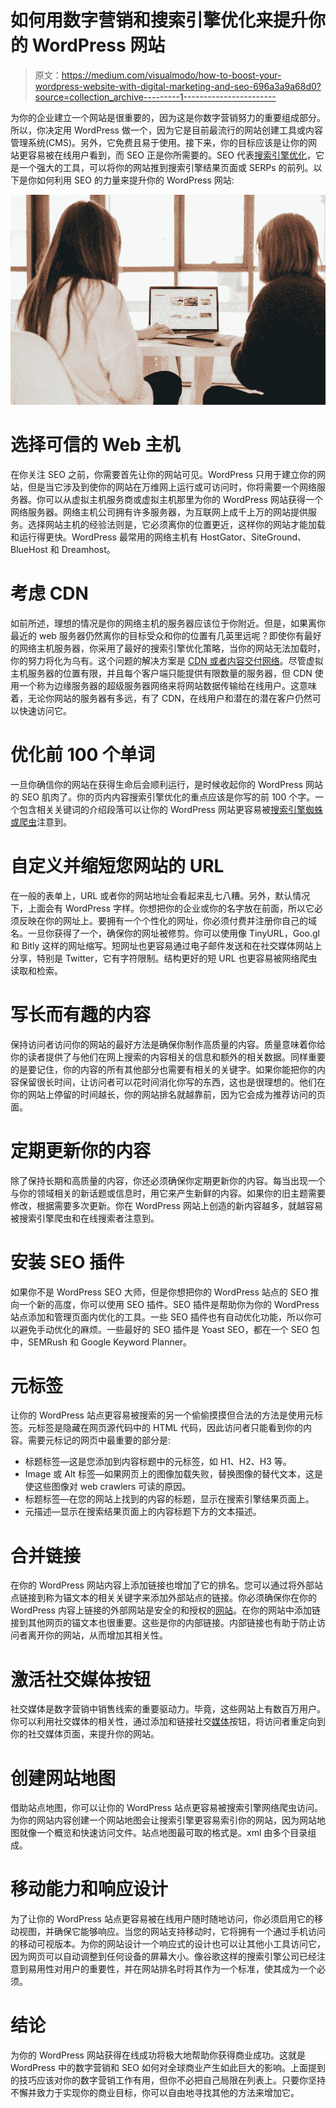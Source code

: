 # 如何用数字营销和搜索引擎优化来提升你的 WordPress 网站

> 原文：<https://medium.com/visualmodo/how-to-boost-your-wordpress-website-with-digital-marketing-and-seo-696a3a9a68d0?source=collection_archive---------1----------------------->

为你的企业建立一个网站是很重要的，因为这是你数字营销努力的重要组成部分。所以，你决定用 WordPress 做一个，因为它是目前最流行的网站创建工具或内容管理系统(CMS)。另外，它免费且易于使用。接下来，你的目标应该是让你的网站更容易被在线用户看到，而 SEO 正是你所需要的。SEO 代表[搜索引擎优化](https://godoxadigital.com/)，它是一个强大的工具，可以将你的网站推到搜索引擎结果页面或 SERPs 的前列。以下是你如何利用 SEO 的力量来提升你的 WordPress 网站:

![](img/7b0b17230478c0645b5ece761c632515.png)

# 选择可信的 Web 主机

在你关注 SEO 之前，你需要首先让你的网站可见。WordPress 只用于建立你的网站，但是当它涉及到使你的网站在万维网上运行或可访问时，你将需要一个网络服务器。你可以从虚拟主机服务商或虚拟主机那里为你的 WordPress 网站获得一个网络服务器。网络主机公司拥有许多服务器，为互联网上成千上万的网站提供服务。选择网站主机的经验法则是，它必须离你的位置更近，这样你的网站才能加载和运行得更快。WordPress 最常用的网络主机有 HostGator、SiteGround、BlueHost 和 Dreamhost。

# 考虑 CDN

如前所述，理想的情况是你的网络主机的服务器应该位于你附近。但是，如果离你最近的 web 服务器仍然离你的目标受众和你的位置有几英里远呢？即使你有最好的网络主机服务器，你采用了最好的搜索引擎优化策略，当你的网站无法加载时，你的努力将化为乌有。这个问题的解决方案是 [CDN 或者内容交付网络](https://visualmodo.com/does-my-website-need-to-use-a-cdn/)。尽管虚拟主机服务器的位置有限，并且每个客户端只能提供有限数量的服务器，但 CDN 使用一个称为边缘服务器的超级服务器网络来将网站数据传输给在线用户。这意味着，无论你网站的服务器有多远，有了 CDN，在线用户和潜在的潜在客户仍然可以快速访问它。

# 优化前 100 个单词

一旦你确信你的网站在获得生命后会顺利运行，是时候收起你的 WordPress 网站的 SEO 肌肉了。你的页内内容搜索引擎优化的重点应该是你写的前 100 个字。一个包含相关关键词的介绍段落可以让你的 WordPress 网站更容易被[搜索引擎蜘蛛或爬虫](https://en.wikipedia.org/wiki/Web_crawler)注意到。

# 自定义并缩短您网站的 URL

在一般的表单上，URL 或者你的网站地址会看起来乱七八糟。另外，默认情况下，上面会有 WordPress 字样。你想把你的企业或你的名字放在前面，所以它必须反映在你的网址上。要拥有一个个性化的网址，你必须付费并注册你自己的域名。一旦你获得了一个，确保你的网址被修剪。你可以使用像 TinyURL，Goo.gl 和 Bitly 这样的网址缩写。短网址也更容易通过电子邮件发送和在社交媒体网站上分享，特别是 Twitter，它有字符限制。结构更好的短 URL 也更容易被网络爬虫读取和检索。

# 写长而有趣的内容

保持访问者访问你的网站的最好方法是确保你制作高质量的内容。质量意味着你给你的读者提供了与他们在网上搜索的内容相关的信息和额外的相关数据。同样重要的是要记住，你的内容的所有其他部分也需要有相关的关键字。如果你能把你的内容保留很长时间，让访问者可以花时间消化你写的东西，这也是很理想的。他们在你的网站上停留的时间越长，你的网站排名就越靠前，因为它会成为推荐访问的页面。

# 定期更新你的内容

除了保持长期和高质量的内容，你还必须确保你定期更新你的内容。每当出现一个与你的领域相关的新话题或信息时，用它来产生新鲜的内容。如果你的旧主题需要修改，根据需要多次更新。你在 WordPress 网站上创造的新内容越多，就越容易被搜索引擎爬虫和在线搜索者注意到。

# 安装 SEO 插件

如果你不是 WordPress SEO 大师，但是你想把你的 WordPress 站点的 SEO 推向一个新的高度，你可以使用 SEO 插件。SEO 插件是帮助你为你的 WordPress 站点添加和管理页面内优化的工具。一些 SEO 插件也有自动优化功能，所以你可以避免手动优化的麻烦。一些最好的 SEO 插件是 Yoast SEO，都在一个 SEO 包中，SEMRush 和 Google Keyword Planner。

# 元标签

让你的 WordPress 站点更容易被搜索的另一个偷偷摸摸但合法的方法是使用元标签。元标签是隐藏在网页源代码中的 HTML 代码，因此访问者只能看到你的内容。需要元标记的网页中最重要的部分是:

*   标题标签—这是您添加到内容标题中的元标签，如 H1、H2、H3 等。
*   Image 或 Alt 标签—如果网页上的图像加载失败，替换图像的替代文本，这是使这些图像对 web crawlers 可读的原因。
*   标题标签—在您的网站上找到的内容的标题，显示在搜索引擎结果页面上。
*   元描述—显示在搜索结果页面上的内容标题下方的文本描述。

# 合并链接

在你的 WordPress 网站内容上添加链接也增加了它的排名。您可以通过将外部站点链接到称为锚文本的相关关键字来添加外部站点的链接。你必须确保你在你的 WordPress 内容上链接的外部网站是安全的和授权的[网站](https://awards.visualmodo.com/)。在你的网站中添加链接到其他网页的锚文本也很重要。这些是你的内部链接。内部链接也有助于防止访问者离开你的网站，从而增加其相关性。

# 激活社交媒体按钮

社交媒体是数字营销中销售线索的重要驱动力。毕竟，这些网站上有数百万用户。你可以利用社交媒体的相关性，通过添加和链接社交[媒体](https://shots.visualmodo.com/)按钮，将访问者重定向到你的社交媒体页面，来提升你的网站。

# 创建网站地图

借助站点地图，你可以让你的 WordPress 站点更容易被搜索引擎网络爬虫访问。为你的网站内容创建一个网站地图会让搜索引擎更容易索引你的网站，因为网站地图就像一个概览和快速访问文件。站点地图最可取的格式是。xml 由多个目录组成。

# 移动能力和响应设计

为了让你的 WordPress 站点更容易被在线用户随时随地访问，你必须启用它的移动视图，并确保它能够响应。当您的网站支持移动时，它将拥有一个通过手机访问的移动可视版本。为你的网站设计一个响应式的设计也可以让其他小工具访问它，因为网页可以自动调整到任何设备的屏幕大小。像谷歌这样的搜索引擎公司已经注意到易用性对用户的重要性，并在网站排名时将其作为一个标准，使其成为一个必须。

# 结论

为你的 WordPress 网站获得在线成功将极大地帮助你获得商业成功。这就是 WordPress 中的数字营销和 SEO 如何对全球商业产生如此巨大的影响。上面提到的技巧应该对你的数字营销工作有用，但你不必把自己局限在列表上。只要你坚持不懈并致力于实现你的商业目标，你可以自由地寻找其他的方法来增加它。